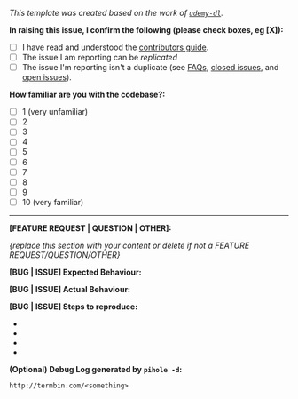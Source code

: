 _This template was created based on the work of [`udemy-dl`](https://github.com/nishad/udemy-dl/blob/master/LICENSE)._

**In raising this issue, I confirm the following (please check boxes, eg [X]):**

- [ ] I have read and understood the [contributors guide](https://github.com/pi-hole/pi-hole/blob/master/CONTRIBUTING.md).
- [ ] The issue I am reporting can be *replicated*
- [ ] The issue I'm reporting isn't a duplicate (see [FAQs](https://github.com/pi-hole/pi-hole/wiki/FAQs), [closed issues](https://github.com/pi-hole/pi-hole/issues?utf8=%E2%9C%93&q=is%3Aissue%20is%3Aclosed%20), and [open issues](https://github.com/pi-hole/pi-hole/issues)).

**How familiar are you with the codebase?:**

- [ ] 1 (very unfamiliar)
- [ ] 2
- [ ] 3
- [ ] 4
- [ ] 5
- [ ] 6
- [ ] 7
- [ ] 8
- [ ] 9
- [ ] 10 (very familiar)

---
**[FEATURE REQUEST | QUESTION | OTHER]:**

_{replace this section with your content or delete if not a FEATURE REQUEST/QUESTION/OTHER}_

**[BUG | ISSUE] Expected Behaviour:**


**[BUG | ISSUE] Actual Behaviour:**


**[BUG | ISSUE] Steps to reproduce:**

-
-
-
-

**(Optional) Debug Log generated by `pihole -d`:**

`http://termbin.com/<something>`
